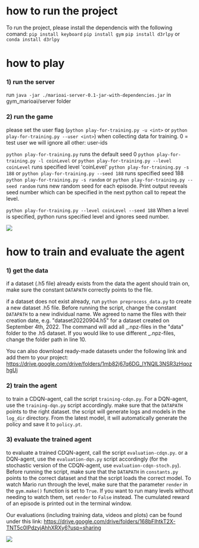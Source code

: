 # how to run the project

To run the project, please install the dependencis with the following comand:
`pip install keyboard`
`pip install gym`
`pip install d3rlpy` or `conda install d3rlpy`



# how to play

### 1) run the server

run `java -jar ./marioai-server-0.1-jar-with-dependencies.jar` in gym_marioai/server folder

### 2) run the game

please set the user flag (`python play-for-training.py -u <int>` or `python play-for-training.py --user <int>`) when collecting data for training.
0 = test user we will ignore
all other: user-ids

`python play-for-training.py` runs the default seed 0
`python play-for-training.py -l coinLevel` or `python play-for-training.py --level coinLevel` runs specified level 'coinLevel'
`python play-for-training.py -s 188` or `python play-for-training.py --seed 188` runs specified seed 188
`python play-for-training.py -s random` or `python play-for-training.py --seed random` runs new random seed for each episode. Print output reveals seed number which can be specified in the next python call to repeat the level.

`python play-for-training.py --level coinLevel --seed 188` When a level is specified, python runs specified level and ignores seed number.

![](https://media.giphy.com/media/I2zHuH7w3hQ89aTCFa/giphy.gif)

# how to train and evaluate the agent

### 1) get the data

if a dataset (.h5 file) already exists from the data the agent should train on, make sure the constant `DATAPATH` correctly points to the file.

if a dataset does not exist already, run `python preprocess_data.py` to create a new dataset .h5 file. Before running the script, change the constant `DATAPATH` to a new individual name. We agreed to name the files with their creation date, e.g. "dataset20220904.h5" for a dataset created on September 4th, 2022.
The command will add all _.npz-files in the "data" folder to the .h5 dataset. If you would like to use different _.npz-files, change the folder path in line 10.

You can also download ready-made datasets under the following link and add them to your project: https://drive.google.com/drive/folders/1mb82j67q6DG_lYNQlL3NSR3zHqozhgUj

### 2) train the agent

to train a CDQN-agent, call the script `training-cdqn.py`. For a DQN-agent, use the `training-dqn.py` script accordingly.
make sure that the `DATAPATH` points to the right dataset.
the script will generate logs and models in the `log_dir` directory. From the latest model, it will automatically generate the policy and save it to `policy.pt`.

### 3) evaluate the trained agent

to evaluate a trained CDQN-agent, call the script `evaluation-cdqn.py`. or a DQN-agent, use the `evaluation-dqn.py` script accordingly (for the stochastic version of the CDQN-agent, use `evaluation-cdqn-stoch.py`). Before running the script, make sure that the `DATAPATH` in `constants.py` points to the correct dataset and that the script loads the correct model. To watch Mario run through the level, make sure that the parameter `render` in the `gym.make()` function is set to `True`. If you want to run many levels without needing to watch them, set `render` to `False` instead. The cumulated reward of an episode is printed out in the terminal window. 

Our evaluations (including training data, videos and plots) can be found under this link: https://drive.google.com/drive/folders/168bFIhtkT2X-TNT5c0IPdzyjAhhXRXy6?usp=sharing

![](https://media.giphy.com/media/k1eyXufeMRyrow6PNJ/giphy.gif)
